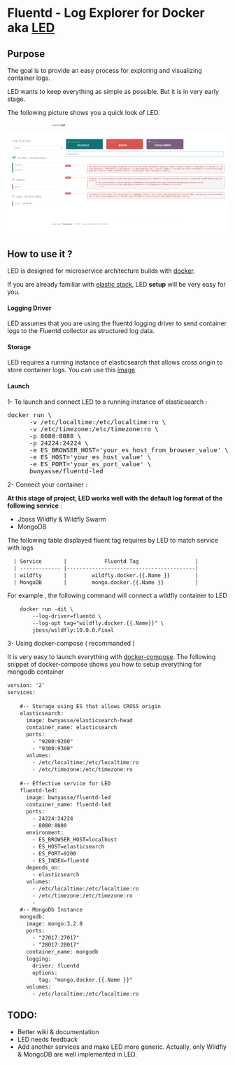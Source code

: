 # Fluentd - Log Explorer for Docker aka  **[LED](https://hub.docker.com/r/bwnyasse/fluentd-led/)**


## Purpose

The goal is to provide an easy process for exploring and visualizing container logs.

LED wants to keep everything as simple as possible. But it is in very early stage.

The following picture shows you a quick look of LED.

![](current_4.png?raw=true)

## How to use it ?

LED is designed for microservice architecture builds with [docker](https://www.docker.com/).

If you are already familiar with [elastic stack](https://www.elastic.co/fr/webinars/introduction-elk-stack),
LED **setup** will be very easy for you.

#### Logging Driver

LED assumes that you are using the fluentd logging driver to send container logs to the Fluentd collector as structured log data.

#### Storage

LED requires a running instance of elasticsearch that allows cross origin to store container logs. You can use this [image](https://hub.docker.com/r/bwnyasse/elasticsearch-head/)

#### Launch

1- To launch and connect LED to a running instance of elasticsearch :

<pre>
docker run \
      -v /etc/localtime:/etc/localtime:ro \
      -v /etc/timezone:/etc/timezone:ro \
      -p 8080:8080 \
      -p 24224:24224 \
      -e ES_BROWSER_HOST='your_es_host_from_browser_value' \
      -e ES_HOST='your_es_host_value' \
      -e ES_PORT='your_es_port_value' \
      bwnyasse/fluentd-led
</pre>

2- Connect your container :

**At this stage of project, LED works well with the default log format of the following service** :

  - Jboss Wildfly & Wildfly Swarm
  - MongoDB

The following table displayed fluent tag requires by LED to match service with logs

      | Service       |            Fluentd Tag                  |
      | ------------- |-----------------------------------------|
      | wildfly       |        wildfly.docker.{{.Name }}        |
      | MongoDB       |        mongo.docker.{{.Name }}          |

For example , the following command will connect a wildfly container to LED

        docker run -dit \
            --log-driver=fluentd \
            --log-opt tag="wildfly.docker.{{.Name}}" \
            jboss/wildfly:10.0.0.Final

3- Using docker-compose ( recommanded )

It is very easy to launch everything with [docker-compose](https://docs.docker.com/compose/). The following snippet of docker-compose  shows you how to setup everything for mongodb container 

    version: '2'
    services:

        #-- Storage using ES that allows CROSS origin
        elasticsearch:
          image: bwnyasse/elasticsearch-head
          container_name: elasticsearch
          ports:
            - "9200:9200"
            - "9300:9300"
          volumes:
            - /etc/localtime:/etc/localtime:ro
            - /etc/timezone:/etc/timezone:ro

        #-- Effective service for LED
        fluentd-led:
          image: bwnyasse/fluentd-led
          container_name: fluentd-led
          ports:
            - 24224:24224
            - 8080:8080
          environment:
            - ES_BROWSER_HOST=localhost
            - ES_HOST=elasticsearch
            - ES_PORT=9200
            - ES_INDEX=fluentd
          depends_on:
            - elasticsearch
          volumes:
            - /etc/localtime:/etc/localtime:ro
            - /etc/timezone:/etc/timezone:ro
            -
        #-- MongoDb Instance
        mongodb:
          image: mongo:3.2.8
          ports:
            - "27017:27017"
            - "28017:28017"
          container_name: mongodb
          logging:
            driver: fluentd
            options:
              tag: "mongo.docker.{{.Name }}"
          volumes:
            - /etc/localtime:/etc/localtime:ro


## TODO:
- Better wiki & documentation
- LED needs feedback
- Add another services and make LED more generic. Actually, only Wildfly & MongoDB are well implemented in LED.
